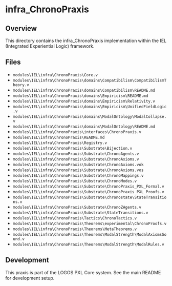 # infra_ChronoPraxis

## Overview

This directory contains the infra_ChronoPraxis implementation within the IEL (Integrated Experiential Logic) framework.

## Files

- `modules\IEL\infra\ChronoPraxis\Core.v`
- `modules\IEL\infra\ChronoPraxis\domains\Compatibilism\CompatibilismTheory.v`
- `modules\IEL\infra\ChronoPraxis\domains\Compatibilism\README.md`
- `modules\IEL\infra\ChronoPraxis\domains\Empiricism\README.md`
- `modules\IEL\infra\ChronoPraxis\domains\Empiricism\Relativity.v`
- `modules\IEL\infra\ChronoPraxis\domains\Empiricism\UnifiedFieldLogic.v`
- `modules\IEL\infra\ChronoPraxis\domains\ModalOntology\ModalCollapse.v`
- `modules\IEL\infra\ChronoPraxis\domains\ModalOntology\README.md`
- `modules\IEL\infra\ChronoPraxis\interfaces\ChronoPraxis.v`
- `modules\IEL\infra\ChronoPraxis\README.md`
- `modules\IEL\infra\ChronoPraxis\Registry.v`
- `modules\IEL\infra\ChronoPraxis\Substrate\Bijection.v`
- `modules\IEL\infra\ChronoPraxis\Substrate\ChronoAgents.v`
- `modules\IEL\infra\ChronoPraxis\Substrate\ChronoAxioms.v`
- `modules\IEL\infra\ChronoPraxis\Substrate\ChronoAxioms.vok`
- `modules\IEL\infra\ChronoPraxis\Substrate\ChronoAxioms.vos`
- `modules\IEL\infra\ChronoPraxis\Substrate\ChronoMappings.v`
- `modules\IEL\infra\ChronoPraxis\Substrate\ChronoModes.v`
- `modules\IEL\infra\ChronoPraxis\Substrate\ChronoPraxis_PXL_Formal.v`
- `modules\IEL\infra\ChronoPraxis\Substrate\ChronoPraxis_PXL_Proofs.v`
- `modules\IEL\infra\ChronoPraxis\Substrate\chronostate\StateTransitions.v`
- `modules\IEL\infra\ChronoPraxis\Substrate\ChronoZAgents.v`
- `modules\IEL\infra\ChronoPraxis\Substrate\StateTransitions.v`
- `modules\IEL\infra\ChronoPraxis\Tactics\ChronoTactics.v`
- `modules\IEL\infra\ChronoPraxis\Theorems\experimental\ChronoProofs.v`
- `modules\IEL\infra\ChronoPraxis\Theorems\MetaTheorems.v`
- `modules\IEL\infra\ChronoPraxis\Theorems\ModalStrength\ModalAxiomsSound.v`
- `modules\IEL\infra\ChronoPraxis\Theorems\ModalStrength\ModalRules.v`

## Development

This praxis is part of the LOGOS PXL Core system. See the main README for development setup.
